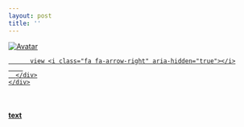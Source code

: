 ```yaml
---
layout: post
title: ''
---
```


<p class="imglist">

<div class="image-container">
  <a href="https://pic.imgdb.cn/item/5e8b55b1504f4bcb0466abe5.jpg"  data-fancybox="images">
    <img src="https://pic.imgdb.cn/item/5e8b55dd504f4bcb0466d56a.jpg" alt="Avatar" class="image" />
    <div class="overlay">
      <div class="text">
        
          view <i class="fa fa-arrow-right" aria-hidden="true"></i>
        
      </div>
    </div>
  </a>
</div>









<a href="https://pic.imgdb.cn/item/5e8b55b1504f4bcb0466abea.jpg" data-fancybox="images"><img src="" /></a>
<a href="https://pic.imgdb.cn/item/5e8b55b1504f4bcb0466abee.jpg" data-fancybox="images"><img src="" /></a>
<a href="https://pic.imgdb.cn/item/5e8b55b1504f4bcb0466abf2.jpg" data-fancybox="images"><img src="" /></a>
<a href="https://pic.imgdb.cn/item/5e8b55b1504f4bcb0466abf5.jpg" data-fancybox="images"><img src="" /></a>
<a href="https://pic.imgdb.cn/item/5e8b55b1504f4bcb0466abf7.jpg" data-fancybox="images"><img src="" /></a>
<a href="https://pic.imgdb.cn/item/5e8b55b1504f4bcb0466abf9.jpg" data-fancybox="images"><img src="" /></a>
<a href="https://pic.imgdb.cn/item/5e8b55b1504f4bcb0466abfd.jpg" data-fancybox="images"><img src="" /></a>
<a href="https://pic.imgdb.cn/item/5e8b55b1504f4bcb0466ac00.jpg" data-fancybox="images"><img src="" /></a>
<a href="https://pic.imgdb.cn/item/5e8b55b1504f4bcb0466ac04.jpg" data-fancybox="images"><img src="" /></a>
<a href="https://pic.imgdb.cn/item/5e8b55b1504f4bcb0466ac06.jpg" data-fancybox="images"><img src="" /></a>
<a href="https://pic.imgdb.cn/item/5e8b55b1504f4bcb0466ac09.jpg" data-fancybox="images"><img src="" /></a>
<a href="https://pic.imgdb.cn/item/5e8b55b1504f4bcb0466ac0d.jpg" data-fancybox="images"><img src="" /></a>
<a href="https://pic.imgdb.cn/item/5e8b55b1504f4bcb0466ac13.jpg" data-fancybox="images"><img src="" /></a>
<a href="https://pic.imgdb.cn/item/5e8b55b1504f4bcb0466ac16.jpg" data-fancybox="images"><img src="" /></a>
<a href="https://pic.imgdb.cn/item/5e8b55b1504f4bcb0466ac1a.jpg" data-fancybox="images"><img src="" /></a>
<a href="https://pic.imgdb.cn/item/5e8b55b1504f4bcb0466ac24.jpg" data-fancybox="images"><img src="" /></a>
<a href="https://pic.imgdb.cn/item/5e8b55b1504f4bcb0466ac27.jpg" data-fancybox="images"><img src="" /></a>
<a href="https://pic.imgdb.cn/item/5e8b55b1504f4bcb0466ac2b.jpg" data-fancybox="images"><img src="" /></a>
<a href="https://pic.imgdb.cn/item/5e8b55b1504f4bcb0466ac2e.jpg" data-fancybox="images"><img src="" /></a>
<a href="https://pic.imgdb.cn/item/5e8b55b1504f4bcb0466ac35.jpg" data-fancybox="images"><img src="" /></a>
<a href="https://pic.imgdb.cn/item/5e8b55b1504f4bcb0466ac3b.jpg" data-fancybox="images"><img src="" /></a>
<a href="https://pic.imgdb.cn/item/5e8b55b1504f4bcb0466ac3f.jpg" data-fancybox="images"><img src="" /></a>
<a href="https://pic.imgdb.cn/item/5e8b55b1504f4bcb0466ac43.jpg" data-fancybox="images"><img src="" /></a>
<a href="https://pic.imgdb.cn/item/5e8b55b1504f4bcb0466ac48.jpg" data-fancybox="images"><img src="" /></a>
<a href="https://pic.imgdb.cn/item/5e8b55b1504f4bcb0466ac4b.jpg" data-fancybox="images"><img src="" /></a>
<a href="https://pic.imgdb.cn/item/5e8b55b1504f4bcb0466ac50.jpg" data-fancybox="images"><img src="" /></a>
<a href="https://pic.imgdb.cn/item/5e8b55b1504f4bcb0466ac53.jpg" data-fancybox="images"><img src="" /></a>
<a href="https://pic.imgdb.cn/item/5e8b55b1504f4bcb0466ac57.jpg" data-fancybox="images"><img src="" /></a>
<a href="https://pic.imgdb.cn/item/5e8b55b1504f4bcb0466ac5b.jpg" data-fancybox="images"><img src="" /></a>
<a href="https://pic.imgdb.cn/item/5e8b55dd504f4bcb0466d531.jpg" data-fancybox="images"><img src="" /></a>
<a href="https://pic.imgdb.cn/item/5e8b55dd504f4bcb0466d534.jpg" data-fancybox="images"><img src="" /></a>
<a href="https://pic.imgdb.cn/item/5e8b55dd504f4bcb0466d536.jpg" data-fancybox="images"><img src="" /></a>
<a href="https://pic.imgdb.cn/item/5e8b55dd504f4bcb0466d538.jpg" data-fancybox="images"><img src="" /></a>
<a href="https://pic.imgdb.cn/item/5e8b55dd504f4bcb0466d53b.jpg" data-fancybox="images"><img src="" /></a>
<a href="https://pic.imgdb.cn/item/5e8b55dd504f4bcb0466d53f.jpg" data-fancybox="images"><img src="" /></a>
<a href="https://pic.imgdb.cn/item/5e8b55dd504f4bcb0466d541.jpg" data-fancybox="images"><img src="" /></a>
<a href="https://pic.imgdb.cn/item/5e8b55dd504f4bcb0466d543.jpg" data-fancybox="images"><img src="" /></a>
<a href="https://pic.imgdb.cn/item/5e8b55dd504f4bcb0466d549.jpg" data-fancybox="images"><img src="" /></a>
<a href="https://pic.imgdb.cn/item/5e8b55dd504f4bcb0466d54c.jpg" data-fancybox="images"><img src="" /></a>
<a href="https://pic.imgdb.cn/item/5e8b55dd504f4bcb0466d552.jpg" data-fancybox="images"><img src="" /></a>
<a href="https://pic.imgdb.cn/item/5e8b55dd504f4bcb0466d556.jpg" data-fancybox="images"><img src="" /></a>
<a href="https://pic.imgdb.cn/item/5e8b55dd504f4bcb0466d55a.jpg" data-fancybox="images"><img src="" /></a>
<a href="https://pic.imgdb.cn/item/5e8b55dd504f4bcb0466d55c.jpg" data-fancybox="images"><img src="" /></a>
<a href="https://pic.imgdb.cn/item/5e8b55dd504f4bcb0466d562.jpg" data-fancybox="images"><img src="" /></a>
<a href="https://pic.imgdb.cn/item/5e8b55dd504f4bcb0466d567.jpg" data-fancybox="images"><img src="" /></a>
<a href="https://pic.imgdb.cn/item/5e8b55dd504f4bcb0466d56a.jpg" data-fancybox="images"><img src="" /></a>
<a href="https://pic.imgdb.cn/item/5e8b55dd504f4bcb0466d56f.jpg" data-fancybox="images"><img src="" /></a>
<a href="https://pic.imgdb.cn/item/5e8b55dd504f4bcb0466d572.jpg" data-fancybox="images"><img src="" /></a>
<a href="https://pic.imgdb.cn/item/5e8b55dd504f4bcb0466d578.jpg" data-fancybox="images"><img src="" /></a>
<a href="https://pic.imgdb.cn/item/5e8b55dd504f4bcb0466d57b.jpg" data-fancybox="images"><img src="" /></a>
<a href="https://pic.imgdb.cn/item/5e8b55dd504f4bcb0466d57e.jpg" data-fancybox="images"><img src="" /></a>
<a href="https://pic.imgdb.cn/item/5e8b55dd504f4bcb0466d582.jpg" data-fancybox="images"><img src="" /></a>
<a href="https://pic.imgdb.cn/item/5e8b55de504f4bcb0466d588.jpg" data-fancybox="images"><img src="" /></a>
<a href="https://pic.imgdb.cn/item/5e8b55de504f4bcb0466d58b.jpg" data-fancybox="images"><img src="" /></a>
<a href="https://pic.imgdb.cn/item/5e8b55de504f4bcb0466d593.jpg" data-fancybox="images"><img src="" /></a>
<a href="https://pic.imgdb.cn/item/5e8b55de504f4bcb0466d597.jpg" data-fancybox="images"><img src="" /></a>
<a href="https://pic.imgdb.cn/item/5e8b55de504f4bcb0466d59a.jpg" data-fancybox="images"><img src="" /></a>
<a href="https://pic.imgdb.cn/item/5e8b55de504f4bcb0466d59d.jpg" data-fancybox="images"><img src="" /></a>
<a href="https://pic.imgdb.cn/item/5e8b55de504f4bcb0466d59f.jpg" data-fancybox="images"><img src="" /></a>
<a href="https://pic.imgdb.cn/item/5e8b5605504f4bcb0466fb89.jpg" data-fancybox="images"><img src="" /></a>
<a href="https://pic.imgdb.cn/item/5e8b5605504f4bcb0466fb92.jpg" data-fancybox="images"><img src="" /></a>
<a href="https://pic.imgdb.cn/item/5e8b5605504f4bcb0466fb94.jpg" data-fancybox="images"><img src="" /></a>
<a href="https://pic.imgdb.cn/item/5e8b5605504f4bcb0466fb9a.jpg" data-fancybox="images"><img src="" /></a>
<a href="https://pic.imgdb.cn/item/5e8b5605504f4bcb0466fb9e.jpg" data-fancybox="images"><img src="" /></a>
<a href="https://pic.imgdb.cn/item/5e8b5605504f4bcb0466fba3.jpg" data-fancybox="images"><img src="" /></a>
<a href="https://pic.imgdb.cn/item/5e8b5605504f4bcb0466fba7.jpg" data-fancybox="images"><img src="" /></a>
<a href="https://pic.imgdb.cn/item/5e8b5605504f4bcb0466fbab.jpg" data-fancybox="images"><img src="" /></a>
<a href="https://pic.imgdb.cn/item/5e8b5605504f4bcb0466fbaf.jpg" data-fancybox="images"><img src="" /></a>
<a href="https://pic.imgdb.cn/item/5e8b5605504f4bcb0466fbb3.jpg" data-fancybox="images"><img src="" /></a>
<a href="https://pic.imgdb.cn/item/5e8b5605504f4bcb0466fbb9.jpg" data-fancybox="images"><img src="" /></a>
<a href="https://pic.imgdb.cn/item/5e8b5605504f4bcb0466fbbd.jpg" data-fancybox="images"><img src="" /></a>
<a href="https://pic.imgdb.cn/item/5e8b5605504f4bcb0466fbc2.jpg" data-fancybox="images"><img src="" /></a>
<a href="https://pic.imgdb.cn/item/5e8b5605504f4bcb0466fbc6.jpg" data-fancybox="images"><img src="" /></a>
<a href="https://pic.imgdb.cn/item/5e8b5605504f4bcb0466fbca.jpg" data-fancybox="images"><img src="" /></a>


</p>


#### [text](https://cxcxcx.cx/works/0023a.html)